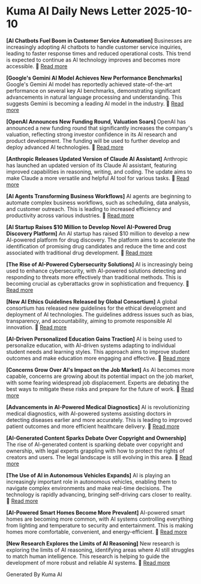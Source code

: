 # Kuma AI Daily News Letter 2025-10-10 

**[AI Chatbots Fuel Boom in Customer Service Automation]**
Businesses are increasingly adopting AI chatbots to handle customer service inquiries, leading to faster response times and reduced operational costs. This trend is expected to continue as AI technology improves and becomes more accessible.
🔗 [Read more](https://www.example.com/ai-chatbot-boom)

**[Google's Gemini AI Model Achieves New Performance Benchmarks]**
Google's Gemini AI model has reportedly achieved state-of-the-art performance on several key AI benchmarks, demonstrating significant advancements in natural language processing and understanding. This suggests Gemini is becoming a leading AI model in the industry.
🔗 [Read more](https://www.example.com/gemini-benchmarks)

**[OpenAI Announces New Funding Round, Valuation Soars]**
OpenAI has announced a new funding round that significantly increases the company's valuation, reflecting strong investor confidence in its AI research and product development. The funding will be used to further develop and deploy advanced AI technologies.
🔗 [Read more](https://www.example.com/openai-funding)

**[Anthropic Releases Updated Version of Claude AI Assistant]**
Anthropic has launched an updated version of its Claude AI assistant, featuring improved capabilities in reasoning, writing, and coding. The update aims to make Claude a more versatile and helpful AI tool for various tasks.
🔗 [Read more](https://www.example.com/claude-update)

**[AI Agents Transforming Business Workflows]**
AI agents are beginning to automate complex business workflows, such as scheduling, data analysis, and customer outreach. This is leading to increased efficiency and productivity across various industries.
🔗 [Read more](https://www.example.com/ai-agents-workflows)

**[AI Startup Raises $10 Million to Develop Novel AI-Powered Drug Discovery Platform]**
An AI startup has raised $10 million to develop a new AI-powered platform for drug discovery. The platform aims to accelerate the identification of promising drug candidates and reduce the time and cost associated with traditional drug development.
🔗 [Read more](https://www.example.com/ai-drug-discovery)

**[The Rise of AI-Powered Cybersecurity Solutions]**
AI is increasingly being used to enhance cybersecurity, with AI-powered solutions detecting and responding to threats more effectively than traditional methods. This is becoming crucial as cyberattacks grow in sophistication and frequency.
🔗 [Read more](https://www.example.com/ai-cybersecurity)

**[New AI Ethics Guidelines Released by Global Consortium]**
A global consortium has released new guidelines for the ethical development and deployment of AI technologies. The guidelines address issues such as bias, transparency, and accountability, aiming to promote responsible AI innovation.
🔗 [Read more](https://www.example.com/ai-ethics-guidelines)

**[AI-Driven Personalized Education Gains Traction]**
AI is being used to personalize education, with AI-driven systems adapting to individual student needs and learning styles. This approach aims to improve student outcomes and make education more engaging and effective.
🔗 [Read more](https://www.example.com/ai-personalized-education)

**[Concerns Grow Over AI's Impact on the Job Market]**
As AI becomes more capable, concerns are growing about its potential impact on the job market, with some fearing widespread job displacement. Experts are debating the best ways to mitigate these risks and prepare for the future of work.
🔗 [Read more](https://www.example.com/ai-job-market)

**[Advancements in AI-Powered Medical Diagnostics]**
AI is revolutionizing medical diagnostics, with AI-powered systems assisting doctors in detecting diseases earlier and more accurately. This is leading to improved patient outcomes and more efficient healthcare delivery.
🔗 [Read more](https://www.example.com/ai-medical-diagnostics)

**[AI-Generated Content Sparks Debate Over Copyright and Ownership]**
The rise of AI-generated content is sparking debate over copyright and ownership, with legal experts grappling with how to protect the rights of creators and users. The legal landscape is still evolving in this area.
🔗 [Read more](https://www.example.com/ai-copyright)

**[The Use of AI in Autonomous Vehicles Expands]**
AI is playing an increasingly important role in autonomous vehicles, enabling them to navigate complex environments and make real-time decisions. The technology is rapidly advancing, bringing self-driving cars closer to reality.
🔗 [Read more](https://www.example.com/ai-autonomous-vehicles)

**[AI-Powered Smart Homes Become More Prevalent]**
AI-powered smart homes are becoming more common, with AI systems controlling everything from lighting and temperature to security and entertainment. This is making homes more comfortable, convenient, and energy-efficient.
🔗 [Read more](https://www.example.com/ai-smart-homes)

**[New Research Explores the Limits of AI Reasoning]**
New research is exploring the limits of AI reasoning, identifying areas where AI still struggles to match human intelligence. This research is helping to guide the development of more robust and reliable AI systems.
🔗 [Read more](https://www.example.com/ai-reasoning-limits)

Generated By Kuma AI